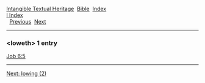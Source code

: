 [Intangible Textual Heritage](../../index)  [Bible](../index) 
[Index](index)   
[l Index](_l_)  
  [Previous](c06949)  [Next](c06951) 

------------------------------------------------------------------------

### &lt;loweth&gt; 1 entry

[Job 6:5](../kjv/job006.htm#005)  

------------------------------------------------------------------------

[Next: lowing (2)](c06951)
